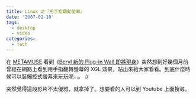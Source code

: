 ```yaml
---
title: Linux 之『用手指翻動螢幕』
date: '2007-02-10'
tags:
  - desktop
  - video
categories:
  - tech
---
```

在 [METAMUSE](http://metamuse.blogspot.com/) 看到《[Beryl 新的 Plug-in Wall 即將現身](http://metamuse.blogspot.com/2007/02/beryl-plug-in-wall.html)》突然想到好幾個月前曾經在網路上看到用手指翻轉螢幕的 XGL 效果，貼出來給大家看看。到底什麼時候可以裝觸控式螢幕來玩玩呢…。 :)  
  
突然覺得這段影片不太優雅，就拿掉了。想要看的人可以到 Youtube 上面搜尋。